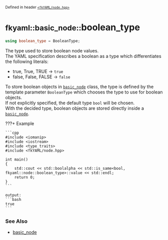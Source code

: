 <small>Defined in header [`<fkYAML/node.hpp>`](https://github.com/fktn-k/fkYAML/blob/develop/include/fkYAML/node.hpp)</small>

# <small>fkyaml::basic_node::</small>boolean_type

```cpp
using boolean_type = BooleanType;
```

The type used to store boolean node values.  
The YAML specification describes a boolean as a type which differentiates the following literals:

* true, True, TRUE -> `true`
* false, False, FALSE -> `false`

To store boolean objects in [`basic_node`](index.md) class, the type is defined by the template parameter `BooleanType` which chooses the type to use for boolean objects.  
If not explicitly specified, the default type `bool` will be chosen.  
With the decided type, boolean objects are stored directly inside a [`basic_node`](index.md).  

???+ Example

    ```cpp
    #include <iomanip>
    #include <iostream>
    #include <type_traits>
    #include <fkYAML/node.hpp>

    int main()
    {
        std::cout << std::boolalpha << std::is_same<bool, fkyaml::node::boolean_type>::value << std::endl;
        return 0;
    }
    ```

    output:
    ```bash
    true
    ```

### **See Also**

* [basic_node](index.md)